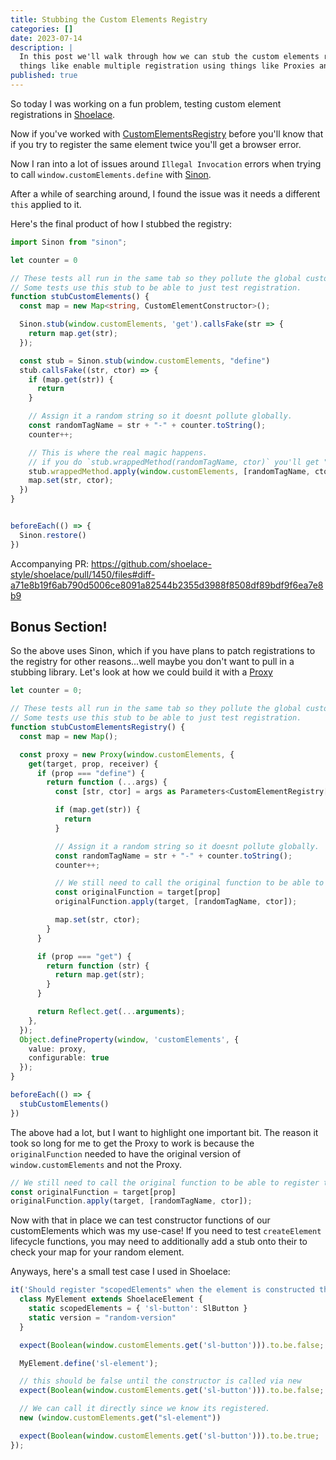 ```yaml
---
title: Stubbing the Custom Elements Registry
categories: []
date: 2023-07-14
description: |
  In this post we'll walk through how we can stub the custom elements registry to do
  things like enable multiple registration using things like Proxies and Sinon.
published: true
---
```


So today I was working on a fun problem, testing custom element registrations in
[Shoelace](https://shoelace.style).

Now if you've worked with [CustomElementsRegistry](https://developer.mozilla.org/en-US/docs/Web/API/CustomElementRegistry) before you'll know that if you try to register the same element
twice you'll get a browser error.

Now I ran into a lot of issues around `Illegal Invocation` errors when trying to call
`window.customElements.define` with [Sinon](https://sinonjs.org/).

After a while of searching around, I found the issue was it needs a different `this` applied to it.

Here's the final product of how I stubbed the registry:

```ts
import Sinon from "sinon";

let counter = 0

// These tests all run in the same tab so they pollute the global custom element registry.
// Some tests use this stub to be able to just test registration.
function stubCustomElements() {
  const map = new Map<string, CustomElementConstructor>();

  Sinon.stub(window.customElements, 'get').callsFake(str => {
    return map.get(str);
  });

  const stub = Sinon.stub(window.customElements, "define")
  stub.callsFake((str, ctor) => {
    if (map.get(str)) {
      return
    }

    // Assign it a random string so it doesnt pollute globally.
    const randomTagName = str + "-" + counter.toString();
    counter++;

    // This is where the real magic happens.
    // if you do `stub.wrappedMethod(randomTagName, ctor)` you'll get "Illegal Invocation" errors.
    stub.wrappedMethod.apply(window.customElements, [randomTagName, ctor]);
    map.set(str, ctor);
  })
}


beforeEach(() => {
  Sinon.restore()
})
```

Accompanying PR: <https://github.com/shoelace-style/shoelace/pull/1450/files#diff-a71e8b19f6ab790d5006ce8091a82544b2355d3988f8508df89bdf9f6ea7e8b9>

## Bonus Section!

So the above uses Sinon, which if you have plans to patch registrations to the registry
for other reasons...well maybe you don't want to pull in a stubbing library. Let's
look at how we could build it with a [Proxy](https://developer.mozilla.org/en-US/docs/Web/JavaScript/Reference/Global_Objects/Proxy)

```ts
let counter = 0;

// These tests all run in the same tab so they pollute the global custom element registry.
// Some tests use this stub to be able to just test registration.
function stubCustomElementsRegistry() {
  const map = new Map();

  const proxy = new Proxy(window.customElements, {
    get(target, prop, receiver) {
      if (prop === "define") {
        return function (...args) {
          const [str, ctor] = args as Parameters<CustomElementRegistry['define']>;

          if (map.get(str)) {
            return
          }

          // Assign it a random string so it doesnt pollute globally.
          const randomTagName = str + "-" + counter.toString();
          counter++;

          // We still need to call the original function to be able to register the element.
          const originalFunction = target[prop]
          originalFunction.apply(target, [randomTagName, ctor]);

          map.set(str, ctor);
        }
      }

      if (prop === "get") {
        return function (str) {
          return map.get(str);
        }
      }

      return Reflect.get(...arguments);
    },
  });
  Object.defineProperty(window, 'customElements', {
    value: proxy,
    configurable: true
  });
}

beforeEach(() => {
  stubCustomElements()
})
```

The above had a lot, but I want to highlight one important bit. The reason it took
so long for me to get the Proxy to work is because the `originalFunction` needed to have
the original version of `window.customElements` and not the Proxy.

```js
// We still need to call the original function to be able to register the element.
const originalFunction = target[prop]
originalFunction.apply(target, [randomTagName, ctor]);
```

Now with that in place we can test constructor functions of our customElements which was
my use-case! If you need to test `createElement` lifecycle functions, you may need to
additionally add a stub onto their to check your map for your random element.

Anyways, here's a small test case I used in Shoelace:

```js
it('Should register "scopedElements" when the element is constructed the first time', () => {
  class MyElement extends ShoelaceElement {
    static scopedElements = { 'sl-button': SlButton }
    static version = "random-version"
  }

  expect(Boolean(window.customElements.get('sl-button'))).to.be.false;

  MyElement.define('sl-element');

  // this should be false until the constructor is called via new
  expect(Boolean(window.customElements.get('sl-button'))).to.be.false;

  // We can call it directly since we know its registered.
  new (window.customElements.get("sl-element"))

  expect(Boolean(window.customElements.get('sl-button'))).to.be.true;
});
```
